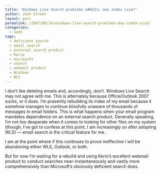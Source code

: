 ```yaml
---
title: 'Windows Live Search problems &#8211; max index size?'
author: Josh Street
layout: post
permalink: /2007/08/14/windows-live-search-problems-max-index-size/
categories:
  - Geek
tags:
  - deficient search
  - email search
  - external search product
  - Kerio
  - microsoft
  - search
  - webmail product
  - Windows
  - WLS
---
```

I don&#8217;t like deleting emails and, accordingly, don&#8217;t. Windows Live Search may not agree with me. This is alternately because Office/Outlook 2007 sucks, or it does. I&#8217;m presently rebuilding its index of my email because it somehow manages to continue blissfully unaware of thousands of messages in email folders. This is what happens when your email program mandates dependence on an external search product. Generally speaking, I&#8217;m not too desparate when it comes to looking for other files on my system (though, I&#8217;ve got to confess at this point, I am increasingly so after adopting WLS) &#8212; email search is the critical feature for me.

I am at the point where if this continues to prove ineffective I will be abandoning either WLS, Outlook, or both.

But for now I&#8217;m waiting for a rebuild and using Kerio&#8217;s excellent webmail product to conduct searches near-instantaneously and vastly more comprehensively than Microsoft&#8217;s obviously deficient search does.
